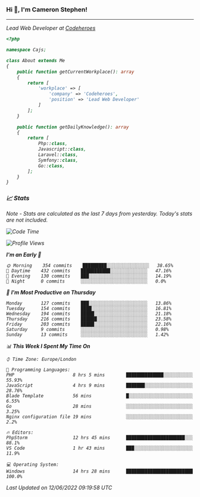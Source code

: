 ### Hi 👋, I'm Cameron Stephen!
<hr>
<p><em>Lead Web Developer at <a href="https://codeheroes.co.uk">Codeheroes</a></p>


```php
<?php

namespace Cajs;

class About extends Me
{
    public function getCurrentWorkplace(): array
    {
        return [
            'workplace' => [
                'company' => 'Codeheroes',
                'position' => 'Lead Web Developer'
            ]
        ];
    }

    public function getDailyKnowledge(): array
    {
        return [
            Php::class,
            Javascript::class,
            Laravel::class,
            Symfony::class,
            Go::class,
        ];
    }
}
```

### 📈 Stats
<p><em>Note - Stats are calculated as the last 7 days from yesterday. Today's stats are not included.</em></p>


<!--START_SECTION:waka-->
![Code Time](http://img.shields.io/badge/Code%20Time-2%2C930%20hrs%2021%20mins-blue)

![Profile Views](http://img.shields.io/badge/Profile%20Views-0-blue)

**I'm an Early 🐤** 

```text
🌞 Morning    354 commits    █████████░░░░░░░░░░░░░░░░   38.65% 
🌆 Daytime    432 commits    ███████████░░░░░░░░░░░░░░   47.16% 
🌃 Evening    130 commits    ███░░░░░░░░░░░░░░░░░░░░░░   14.19% 
🌙 Night      0 commits      ░░░░░░░░░░░░░░░░░░░░░░░░░   0.0%

```
📅 **I'm Most Productive on Thursday** 

```text
Monday       127 commits    ███░░░░░░░░░░░░░░░░░░░░░░   13.86% 
Tuesday      154 commits    ████░░░░░░░░░░░░░░░░░░░░░   16.81% 
Wednesday    194 commits    █████░░░░░░░░░░░░░░░░░░░░   21.18% 
Thursday     216 commits    ██████░░░░░░░░░░░░░░░░░░░   23.58% 
Friday       203 commits    █████░░░░░░░░░░░░░░░░░░░░   22.16% 
Saturday     9 commits      ░░░░░░░░░░░░░░░░░░░░░░░░░   0.98% 
Sunday       13 commits     ░░░░░░░░░░░░░░░░░░░░░░░░░   1.42%

```


📊 **This Week I Spent My Time On** 

```text
⌚︎ Time Zone: Europe/London

💬 Programming Languages: 
PHP                      8 hrs 5 mins        ██████████████░░░░░░░░░░░   55.93% 
JavaScript               4 hrs 9 mins        ███████░░░░░░░░░░░░░░░░░░   28.76% 
Blade Template           56 mins             █░░░░░░░░░░░░░░░░░░░░░░░░   6.55% 
Go                       28 mins             ░░░░░░░░░░░░░░░░░░░░░░░░░   3.25% 
Nginx configuration file 19 mins             ░░░░░░░░░░░░░░░░░░░░░░░░░   2.2%

🔥 Editors: 
PhpStorm                 12 hrs 45 mins      ██████████████████████░░░   88.1% 
VS Code                  1 hr 43 mins        ███░░░░░░░░░░░░░░░░░░░░░░   11.9%

💻 Operating System: 
Windows                  14 hrs 28 mins      █████████████████████████   100.0%

```


 Last Updated on 12/06/2022 09:19:58 UTC
<!--END_SECTION:waka-->
